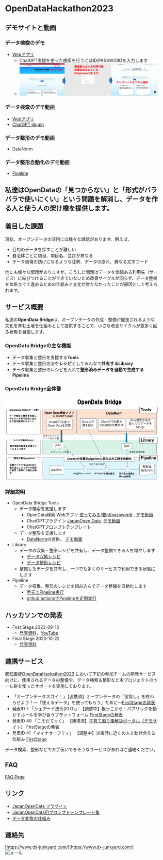 # OpenDataHackathon2023

## デモサイトと動画
### データ検索のデモ
- [Webアプリ](https://opendata-bridge-pro.vercel.app/)
  - ChatGPT支援を使った検索を行うにはID/PASSWORDを入力します
  - ![Webアプリ使用方法](webapp_demo_usage.png)
### データ検索のデモ動画
- [Webアプリ](https://youtu.be/JeJejE0zTpw)
- [ChatGPT plugin](https://youtu.be/yfqMH_vYTvU)
### データ整形のデモ動画
- [DataNorm](https://youtu.be/GS9HADN9fh8)
### データ整形自動化のデモ動画
- [Pipeline](https://youtu.be/7OhWcRofCoM)

## 私達はOpenDataの「見つからない」と「形式がバラバラで使いにくい」という問題を解消し、データを作る人と使う人の架け橋を提供します。

## 着目した課題
現状、オープンデータの活用には様々な課題があります。例えば、
- 目的のデータを探すことが難しい
- 自治体ごとに項目、項目名、並びが異なる
- データ処理の妨げになるような注釈、データの崩れ、異なる文字コード


他にも様々な問題がありますが、こうした問題はデータを価値ある利用先（サービス）に結びつけることができていないため改善サイクルが回らず、データ整備を体系立てて進めるための仕組みと文化が育たなかったことが原因として考えられます。

## サービス概要
私達の**OpenData Bridge**は、オープンデータの作成・整備が促進されるような文化を育む土壌を仕組みとして提供することで、小さな改善サイクルが数多く回る状態を目指します。

### OpenData Bridgeの主な機能
- データ収集と整形を支援する**Tools**
- データ収集と整形方法を**レシピ**としてみんなで**共有するLibrary**
- データ収集と整形のレシピを入れて**整形済みデータを自動で生成するPipeline**


### OpenData Bridge全体像
![OpenData Bridge全体像](whole_image.png)


### 詳細説明
- OpenData Bridge Tools
  - データ検索を支援します
    - OpenData検索 Webアプリ  [使ってみる(要id/password)](https://opendata-bridge-pro.vercel.app/) , [デモ動画](https://youtu.be/JeJejE0zTpw)
    - ChatGPTプラグイン  [JapanOpen Data](https://github.com/FooQoo/japan-opendata-chatgpt-plugin/blob/develop/docs/usage.md), [デモ動画](https://youtu.be/yfqMH_vYTvU)
    - [ChatGPTプロンプトテンプレート](https://github.com/dx-junkyard/OpenDataHackathon2023/tree/main/prompt_template)
  - データ整形を支援します
    - [DataNorm](https://github.com/dx-junkyard/OpenData-Bridge-DataNorm#%E5%AE%9F%E8%A1%8C%E6%96%B9%E6%B3%95-a-%E5%A4%89%E6%8F%9B%E5%AE%9A%E7%BE%A9%E3%81%AE%E4%BD%9C%E6%88%90%E3%83%9E%E3%83%BC%E3%82%B8)の提供、 [デモ動画](https://youtu.be/GS9HADN9fh8)
- Library
  - データの収集・整形レシピを共有し、データ整備できる人を増やします
    - [データ収集レシピ](https://github.com/dx-junkyard/OpenData-Library/tree/main/resources_configs)
    - [データ整形レシピ](https://github.com/dx-junkyard/OpenData-Library/tree/main/converters)
  - 整備したデータを共有し、一つでも多くのサービスで利用できる状態にします
- Pipeline
  - データ収集、整形のレシピを組み込んでデータ整備を自動化します
    - [手元でPipeline実行](https://github.com/dx-junkyard/OpenData-Bridge-DataNorm#%E5%AE%9F%E8%A1%8C%E6%96%B9%E6%B3%95-b-pipeline%E3%81%A7%E8%87%AA%E5%8B%95%E5%8C%96)
    - [github actionsでPipelineを定期実行](https://github.com/dx-junkyard/OpenData-Bridge-DataPipeline)


## ハッカソンでの発表
- First Stage 2023-09-10
  - [発表資料](OpenData-Bridge_ODH23_0910.pdf)、[YouTube](https://www.youtube.com/watch?v=TiiDAus5tUk&t=7033s)
- Final Stage 2023-10-22
  - [発表資料](OpenData-Bridge_ODH23_1022.pdf)

## 連携サービス
[都知事杯OpenDataHackathon2023](https://odhackathon.metro.tokyo.lg.jp/) において下記の参加チームの開発サービス向けに、使用されるデータの整備や、データ検索＆整形など本プロジェクトのツール群を使ったサポートを実施しております。
- 「オープンデータスゴイ！」【連携済】オープンデータの「宝探し」を終わらせよう！〜「使えるデータ」を使ってもらう」ために〜[FirstStageの発表](https://www.youtube.com/watch?v=TiiDAus5tUk&t=4199s)
- 発表ID 7  「シェアード法令(SLO)」 【調整中】根っこから！パブリックを動かすルールを学び合うプラットフォーム [FirstStageの発表](https://www.youtube.com/watch?v=TiiDAus5tUk&t=1640s)
- 発表ID 40 「こそだてっく」 【連携済】[子育て困り事解決ポータル（デモサイト）](https://preview.studio.site/live/V5a7JbynqR) [FirstStageの発表](https://www.youtube.com/watch?v=TiiDAus5tUk&t=7391s)
- 発表ID 41 「マイナセーフティ」 【調整中】災害時に近くの人と助け合える仕組み [FirstStage](https://www.youtube.com/watch?v=TiiDAus5tUk&t=7033s)

データ検索、整形などでお手伝いできそうなサービスがあればご連絡ください。


## FAQ
[FAQ Page](Sep10-2023_FAQ.md)

## リンク
- [JapanOpenData プラグイン](https://github.com/FooQoo/japan-opendata-chatgpt-plugin/blob/develop/docs/usage.md)
- [JapanOpenData用プロンプトテンプレート集](https://github.com/dx-junkyard/OpenDataHackathon2023/tree/main/prompt_template)
- [データ変換の仕組み](https://github.com/dx-junkyard/OpenData-Bridge-DataNorm)

## 連絡先
[https://www.dx-junkyard.com/](https://www.dx-junkyard.com/)  
![メール](em_add.png)
